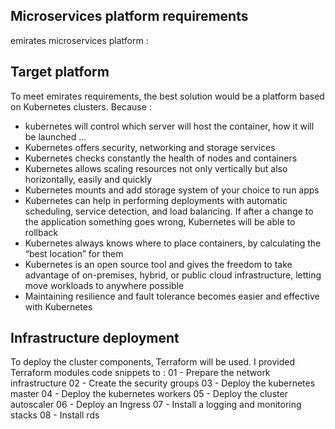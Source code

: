 ## Microservices platform requirements

emirates microservices platform :



## Target platform

To meet emirates requirements, the best solution would be a platform based on Kubernetes clusters. Because :
 - kubernetes will control which server will host the container, how it will be launched ...
 - Kubernetes offers security, networking and storage services
 - Kubernetes checks constantly the health of nodes and containers
 - Kubernetes allows scaling resources not only vertically but also horizontally, easily and quickly
 - Kubernetes mounts and add storage system of your choice to run apps
 - Kubernetes can help in performing deployments with automatic scheduling, service detection, and load balancing. If after a change to the application something goes wrong, Kubernetes will be able to rollback
 - Kubernetes always knows where to place containers, by calculating the “best location” for them
 - Kubernetes is an open source tool and gives the freedom to take advantage of on-premises, hybrid, or public cloud infrastructure, letting move workloads to anywhere possible
 - Maintaining resilience and fault tolerance becomes easier and effective with Kubernetes



## Infrastructure deployment

To deploy the cluster components, Terraform will be used.
I provided Terraform modules code snippets to :
 01 - Prepare the network infrastructure
 02 - Create the security groups
 03 - Deploy the kubernetes master
 04 - Deploy the kubernetes workers
 05 - Deploy the cluster autoscaler
 06 - Deploy an Ingress
 07 - Install a logging and monitoring stacks
 08 - Install rds
